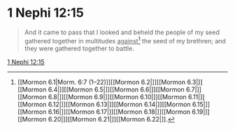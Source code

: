 # 1 Nephi 12:15

> And it came to pass that I looked and beheld the people of my seed gathered together in multitudes <u>against</u>[^a] the seed of my brethren; and they were gathered together to battle.

[1 Nephi 12:15](https://www.churchofjesuschrist.org/study/scriptures/bofm/1-ne/12?lang=eng&id=p15#p15)


[^a]: [[Mormon 6.1|Morm. 6:7 (1–22)]][[Mormon 6.2|]][[Mormon 6.3|]][[Mormon 6.4|]][[Mormon 6.5|]][[Mormon 6.6|]][[Mormon 6.7|]][[Mormon 6.8|]][[Mormon 6.9|]][[Mormon 6.10|]][[Mormon 6.11|]][[Mormon 6.12|]][[Mormon 6.13|]][[Mormon 6.14|]][[Mormon 6.15|]][[Mormon 6.16|]][[Mormon 6.17|]][[Mormon 6.18|]][[Mormon 6.19|]][[Mormon 6.20|]][[Mormon 6.21|]][[Mormon 6.22|]].  
